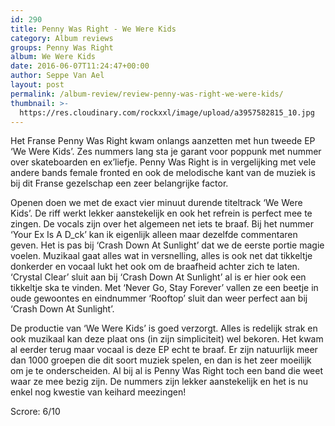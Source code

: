 ```yaml
---
id: 290
title: Penny Was Right - We Were Kids
category: Album reviews
groups: Penny Was Right
album: We Were Kids
date: 2016-06-07T11:24:47+00:00
author: Seppe Van Ael
layout: post
permalink: /album-review/review-penny-was-right-we-were-kids/
thumbnail: >-
  https://res.cloudinary.com/rockxxl/image/upload/a3957582815_10.jpg
---
```

Het Franse Penny Was Right kwam onlangs aanzetten met hun tweede EP ‘We Were Kids’. Zes nummers lang sta je garant voor poppunk met nummer over skateboarden en ex’liefje. Penny Was Right is in vergelijking met vele andere bands female fronted en ook de melodische kant van de muziek is bij dit Franse gezelschap een zeer belangrijke factor.

Openen doen we met de exact vier minuut durende titeltrack ‘We Were Kids’. De riff werkt lekker aanstekelijk en ook het refrein is perfect mee te zingen. De vocals zijn over het algemeen net iets te braaf. Bij het nummer ‘Your Ex Is A D_ck’ kan ik eigenlijk alleen maar dezelfde commentaren geven. Het is pas bij ‘Crash Down At Sunlight’ dat we de eerste portie magie voelen. Muzikaal gaat alles wat in versnelling, alles is ook net dat tikkeltje donkerder en vocaal lukt het ook om de braafheid achter zich te laten. ‘Crystal Clear’ sluit aan bij ‘Crash Down At Sunlight’ al is er hier ook een tikkeltje ska te vinden. Met ‘Never Go, Stay Forever’ vallen ze een beetje in oude gewoontes en eindnummer ‘Rooftop’ sluit dan weer perfect aan bij ‘Crash Down At Sunlight’.

De productie van ‘We Were Kids’ is goed verzorgt. Alles is redelijk strak en ook muzikaal kan deze plaat ons (in zijn simpliciteit) wel bekoren. Het kwam al eerder terug maar vocaal is deze EP echt te braaf. Er zijn natuurlijk meer dan 1000 groepen die dit soort muziek spelen, en dan is het zeer moeilijk om je te onderscheiden. Al bij al is Penny Was Right toch een band die weet waar ze mee bezig zijn. De nummers zijn lekker aanstekelijk en het is nu enkel nog kwestie van keihard meezingen!

Scrore: 6/10